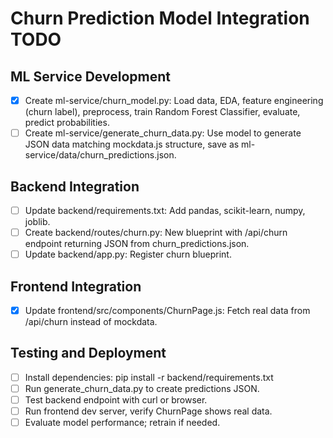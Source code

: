 # Churn Prediction Model Integration TODO

## ML Service Development
- [x] Create ml-service/churn_model.py: Load data, EDA, feature engineering (churn label), preprocess, train Random Forest Classifier, evaluate, predict probabilities.
- [ ] Create ml-service/generate_churn_data.py: Use model to generate JSON data matching mockdata.js structure, save as ml-service/data/churn_predictions.json.

## Backend Integration
- [ ] Update backend/requirements.txt: Add pandas, scikit-learn, numpy, joblib.
- [ ] Create backend/routes/churn.py: New blueprint with /api/churn endpoint returning JSON from churn_predictions.json.
- [ ] Update backend/app.py: Register churn blueprint.

## Frontend Integration
- [x] Update frontend/src/components/ChurnPage.js: Fetch real data from /api/churn instead of mockdata.

## Testing and Deployment
- [ ] Install dependencies: pip install -r backend/requirements.txt
- [ ] Run generate_churn_data.py to create predictions JSON.
- [ ] Test backend endpoint with curl or browser.
- [ ] Run frontend dev server, verify ChurnPage shows real data.
- [ ] Evaluate model performance; retrain if needed.
